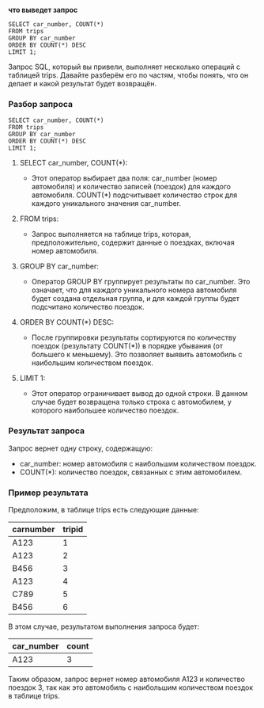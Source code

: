 **что выведет запрос**
```
SELECT car_number, COUNT(*)
FROM trips
GROUP BY car_number
ORDER BY COUNT(*) DESC
LIMIT 1;
```


Запрос SQL, который вы привели, выполняет несколько операций с таблицей trips. Давайте разберём его по частям, чтобы понять, что он делает и какой результат будет возвращён.

### Разбор запроса
```
SELECT car_number, COUNT(*)
FROM trips
GROUP BY car_number
ORDER BY COUNT(*) DESC
LIMIT 1;
```

1. SELECT car_number, COUNT(*):
    - Этот оператор выбирает два поля: car_number (номер автомобиля) и количество записей (поездок) для каждого автомобиля. COUNT(*) подсчитывает количество строк для каждого уникального значения car_number.

2. FROM trips:
    - Запрос выполняется на таблице trips, которая, предположительно, содержит данные о поездках, включая номер автомобиля.

3. GROUP BY car_number:
    - Оператор GROUP BY группирует результаты по car_number. Это означает, что для каждого уникального номера автомобиля будет создана отдельная группа, и для каждой группы будет подсчитано количество поездок.

4. ORDER BY COUNT(*) DESC:
    - После группировки результаты сортируются по количеству поездок (результату COUNT(*)) в порядке убывания (от большего к меньшему). Это позволяет выявить автомобиль с наибольшим количеством поездок.

5. LIMIT 1:
    - Этот оператор ограничивает вывод до одной строки. В данном случае будет возвращена только строка с автомобилем, у которого наибольшее количество поездок.

### Результат запроса

Запрос вернет одну строку, содержащую:

- car_number: номер автомобиля с наибольшим количеством поездок.
- COUNT(*): количество поездок, связанных с этим автомобилем.

### Пример результата

Предположим, в таблице trips есть следующие данные:

| carnumber | tripid |
|------------|---------|
| A123       | 1       |
| A123       | 2       |
| B456       | 3       |
| A123       | 4       |
| C789       | 5       |
| B456       | 6       |

В этом случае, результатом выполнения запроса будет:

| car_number | count |
|------------|-------|
| A123       | 3     |

Таким образом, запрос вернет номер автомобиля A123 и количество поездок 3, так как это автомобиль с наибольшим количеством поездок в таблице trips.